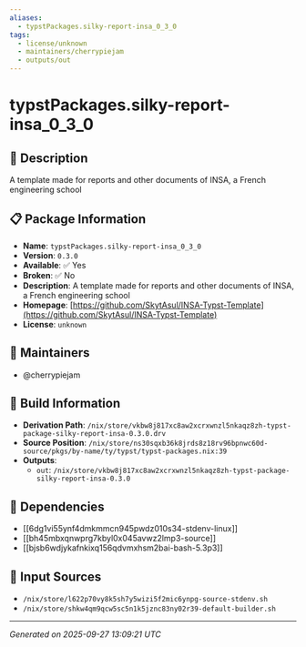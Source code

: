 ```yaml
---
aliases:
  - typstPackages.silky-report-insa_0_3_0
tags:
  - license/unknown
  - maintainers/cherrypiejam
  - outputs/out
---
```


# typstPackages.silky-report-insa_0_3_0

## 📝 Description

A template made for reports and other documents of INSA, a French engineering school

## 📋 Package Information

- **Name**: `typstPackages.silky-report-insa_0_3_0`
- **Version**: `0.3.0`
- **Available**: ✅ Yes
- **Broken**: ✅ No
- **Description**: A template made for reports and other documents of INSA, a French engineering school
- **Homepage**: [https://github.com/SkytAsul/INSA-Typst-Template](https://github.com/SkytAsul/INSA-Typst-Template)
- **License**: `unknown`
## 👥 Maintainers

- @cherrypiejam


## 🔧 Build Information

- **Derivation Path**: `/nix/store/vkbw8j817xc8aw2xcrxwnzl5nkaqz8zh-typst-package-silky-report-insa-0.3.0.drv`
- **Source Position**: `/nix/store/ns30sqxb36k8jrds8z18rv96bpnwc60d-source/pkgs/by-name/ty/typst/typst-packages.nix:39`
- **Outputs**:
  - `out`:  `/nix/store/vkbw8j817xc8aw2xcrxwnzl5nkaqz8zh-typst-package-silky-report-insa-0.3.0`

## 🔗 Dependencies

- [[6dg1vi55ynf4dmkmmcn945pwdz010s34-stdenv-linux]]
- [[bh45mbxqnwprg7kbyl0x045avwz2lmp3-source]]
- [[bjsb6wdjykafnkixq156qdvmxhsm2bai-bash-5.3p3]]

## 📁 Input Sources

- `/nix/store/l622p70vy8k5sh7y5wizi5f2mic6ynpg-source-stdenv.sh`
- `/nix/store/shkw4qm9qcw5sc5n1k5jznc83ny02r39-default-builder.sh`

---
*Generated on 2025-09-27 13:09:21 UTC*
